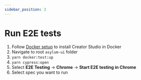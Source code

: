 ```yaml
---
sidebar_position: 3
---
```


# Run E2E tests

1. Follow [Docker setup](./installation-docker.md) to install Creator Studio in Docker
2. Navigate to root `asylum-ui` folder
3. `yarn docker:test:up`
4. `yarn cypress:open`
5. Select **E2E Testing** -> **Chrome** -> **Start E2E testing in Chrome**
6. Select spec you want to run